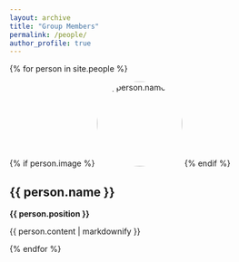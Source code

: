 ```yaml
---
layout: archive
title: "Group Members"
permalink: /people/
author_profile: true
---
```


{% for person in site.people %}
  <div class="person-card">
    {% if person.image %}
      <img src="{{ person.image }}" alt="{{ person.name }}" style="width:150px; border-radius:50%">
    {% endif %}
    <h2>{{ person.name }}</h2>
    <p><strong>{{ person.position }}</strong></p>
    <p>{{ person.content | markdownify }}</p>
  </div>
{% endfor %}
